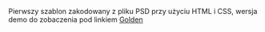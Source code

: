 Pierwszy szablon zakodowany z pliku PSD przy użyciu HTML i CSS, wersja demo do zobaczenia pod linkiem [Golden](https://robertgraupner.github.io/Golden/#)
